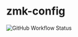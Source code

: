 # zmk-config

![GitHub Workflow Status](https://img.shields.io/github/workflow/status/BodeSpezial/zmk-config/Build?label=Compilation&style=for-the-badge)
